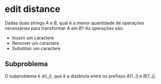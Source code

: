 # edit distance

Dadas duas strings $A$ e $B$, qual é a menor quantidade de operações necessárias para transformar $A$ em $B$?
As operações são:
- Inserir um caractere
- Remover um caractere
- Substituir um caractere

## Subproblema
O subproblema é $d(i,j)$, que é a distância entre os prefixos $A[1..i]$ e $B[1..j]$.